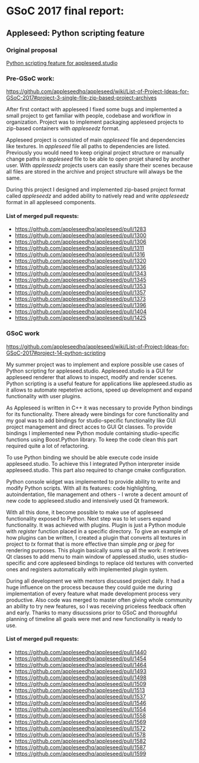 # GSoC 2017 final report:
## Appleseed: Python scripting feature
### Original proposal
[Python scripting feature for appleseed.studio](Proposal.md)
### Pre-GSoC work:
https://github.com/appleseedhq/appleseed/wiki/List-of-Project-Ideas-for-GSoC-2017#project-3-single-file-zip-based-project-archives

After first contact with appleseed I fixed some bugs and implemented a small project to get familiar with people, codebase and workflow in organization. Project was to implement packaging appleseed projects to zip-based containers with _appleseedz_ format.

Appleseed project is consisted of main _appleseed_ file and dependencies like textures. In _appleseed_ file all paths to dependencies are listed. Previously you would need to keep original project structure or manually change paths in _appleseed_ file to be able to open projet shared by another user. With _applessedz_ projects users can easily share their scenes because all files are stored in the archive and project structure will always be the same.

During this project I designed and implemented zip-based project format called _appleseedz_ and added ability to natively read and write _appleseedz_ format in all appleseed components.

#### List of merged pull requests:
* https://github.com/appleseedhq/appleseed/pull/1283
* https://github.com/appleseedhq/appleseed/pull/1300
* https://github.com/appleseedhq/appleseed/pull/1306
* https://github.com/appleseedhq/appleseed/pull/1311
* https://github.com/appleseedhq/appleseed/pull/1316
* https://github.com/appleseedhq/appleseed/pull/1320
* https://github.com/appleseedhq/appleseed/pull/1336
* https://github.com/appleseedhq/appleseed/pull/1343
* https://github.com/appleseedhq/appleseed/pull/1345
* https://github.com/appleseedhq/appleseed/pull/1353
* https://github.com/appleseedhq/appleseed/pull/1357
* https://github.com/appleseedhq/appleseed/pull/1373
* https://github.com/appleseedhq/appleseed/pull/1396
* https://github.com/appleseedhq/appleseed/pull/1404
* https://github.com/appleseedhq/appleseed/pull/1425

### GSoC work
https://github.com/appleseedhq/appleseed/wiki/List-of-Project-Ideas-for-GSoC-2017#project-14-python-scripting

My summer project was to implement and explore possible use cases of Python scripting for appleseed.studio. Appleseed.studio is a GUI for appleseed renderer that allows to inspect, modify and render scenes. Python scripting is a useful feature for applications like appleseed.studio as it allows to automate repetetive actions, speed up development and expand functionality with user plugins.

As Appleseed is written in C++ it was necessary to provide Python bindings for its functionality. There already were bindings for core functionality and my goal was to add bindings for studio-specific functionality like GUI project management and direct acces to GUI Qt classes. To provide bindings I implemented new Python module containing studio-specific functions using Boost.Python library. To keep the code clean this part required quite a lot of refactoring.

To use Python binding we should be able execute code inside appleseed.studio. To achieve this I integrated Python interpreter inside appleseed.studio. This part also required to change cmake configuration.

Python console widget was implemented to provide ability to write and modify Python scripts. With all its features: code highlighting, autoindentation, file management and others - I wrote a decent amount of new code to appleseed.studio and intensively used Qt framework.

With all this done, it become possible to make use of appleseed functionality exposed to Python. Next step was to let users expand functionality. It was achieved with plugins. Plugin is just a Python module with _register_ function placed in a specific directory. To give an example of how plugins can be written, I created a plugin that converts all textures in project to _tx_ format that is more effective than simple _png_ or _jpeg_ for rendering purposes. This plugin basically sums up all the work: it retrieves Qt classes to add menu to main window of applessed.studio, uses studio-specific and core appleseed bindings to replace old textures with converted ones and registers automatically with implemented plugin system.

During all development we with mentors discussed project daily. It had a huge influence on the process because they could guide me during implementation of every feature what made development process very productive. Also code was merged to master often giving whole community an ability to try new features, so I was receiving priceless feedback often and early. Thanks to many disucssions prior to GSoC and thoroughful planning of timeline all goals were met and new functionality is ready to use.

#### List of merged pull requests:
* https://github.com/appleseedhq/appleseed/pull/1440
* https://github.com/appleseedhq/appleseed/pull/1454
* https://github.com/appleseedhq/appleseed/pull/1464
* https://github.com/appleseedhq/appleseed/pull/1493
* https://github.com/appleseedhq/appleseed/pull/1498
* https://github.com/appleseedhq/appleseed/pull/1509
* https://github.com/appleseedhq/appleseed/pull/1513
* https://github.com/appleseedhq/appleseed/pull/1537
* https://github.com/appleseedhq/appleseed/pull/1546
* https://github.com/appleseedhq/appleseed/pull/1554
* https://github.com/appleseedhq/appleseed/pull/1558
* https://github.com/appleseedhq/appleseed/pull/1569
* https://github.com/appleseedhq/appleseed/pull/1572
* https://github.com/appleseedhq/appleseed/pull/1578
* https://github.com/appleseedhq/appleseed/pull/1582
* https://github.com/appleseedhq/appleseed/pull/1587
* https://github.com/appleseedhq/appleseed/pull/1599
